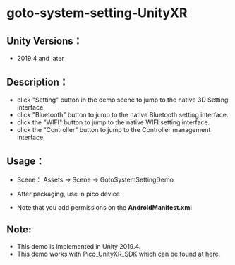 # goto-system-setting-UnityXR

## Unity Versions：
- 2019.4 and later

## Description：

- click "Setting" button in the demo scene to jump to the native 3D Setting interface.
- click "Bluetooth" button to jump to the native Bluetooth setting interface.
- click the "WIFI" button to jump to the native WIFI setting interface.
- click the "Controller" button to jump to the Controller management interface.

## Usage：
- Scene： Assets -> Scene -> GotoSystemSettingDemo

- After packaging, use in pico device
- Note that you add permissions on the **AndroidManifest.xml**


## Note:
- This demo is implemented in Unity 2019.4.
- This demo works with Pico_UnityXR_SDK which can be found at [here.](https://developer.pico-interactive.com/sdk/index?id=8)
